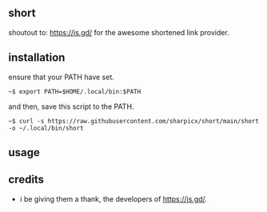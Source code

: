 ## short
shoutout to: <https://is.gd/> for the awesome shortened link provider.<br/>

## installation
ensure that your PATH have set.
```shell
~$ export PATH=$HOME/.local/bin:$PATH
```
and then, save this script to the PATH.
```shell
~$ curl -s https://raw.githubusercontent.com/sharpicx/short/main/short -o ~/.local/bin/short
```

## usage


## credits
- i be giving them a thank, the developers of <https://is.gd/>.

